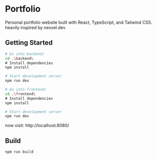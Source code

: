 # Portfolio

Personal portfolio website built with React, TypeScript, and Tailwind CSS.
heavily inspired by nexxel.dev

## Getting Started


```bash
# Go into backend/
cd .\backend\
# Install dependencies
npm install

# Start development server
npm run dev
```

```bash
# Go into frontend/
cd .\frontend\
# Install dependencies
npm install

# Start development server
npm run dev
```

now visit: http://localhost:8080/

## Build

```bash
npm run build
```
